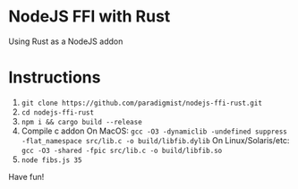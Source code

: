 # NodeJS FFI with Rust

Using Rust as a NodeJS addon

# Instructions

1. `git clone https://github.com/paradigmist/nodejs-ffi-rust.git`
2. `cd nodejs-ffi-rust`
3. `npm i && cargo build --release`
4. Compile c addon
	On MacOS:
		`gcc -O3 -dynamiclib -undefined suppress -flat_namespace src/lib.c -o build/libfib.dylib`
	On Linux/Solaris/etc:
		`gcc -O3 -shared -fpic src/lib.c -o build/libfib.so`
4. `node fibs.js 35`

Have fun!
